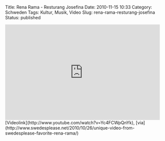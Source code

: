 Title: Rena Rama - Resturang Josefina
Date: 2010-11-15 10:33
Category: Schweden
Tags: Kultur, Musik, Video
Slug: rena-rama-resturang-josefina
Status: published

<iframe title="YouTube video player" class="youtube-player" type="text/html" width="499" height="310" src="http://www.youtube.com/embed/Yc4FCWpQnYk" frameborder="0"></iframe>  
[Videolink](http://www.youtube.com/watch?v=Yc4FCWpQnYk),
[via](http://www.swedesplease.net/2010/10/26/unique-video-from-swedesplease-favorite-rena-rama/)

